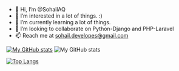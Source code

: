 - 👋 Hi, I’m @SohailAQ
- 👀 I’m interested in a lot of things. :)
- 🌱 I’m currently learning a lot of things.
- 💞️ I’m looking to collaborate on Python-Django and PHP-Laravel
- 📫 Reach me at sohail.developes@gmail.com


[![My GitHub stats](https://github-readme-stats.vercel.app/api?username=SohailAQ)](https://github.com/SohailAQ/github-readme-stats)
![My GitHub stats](https://github-readme-stats.vercel.app/api?username=SohailAQ&show_icons=true&theme=gradient)


[![Top Langs](https://github-readme-stats.vercel.app/api/top-langs/?username=SohailAQ)](https://github.com/SohailAQ/github-readme-stats)


<!---
SohailAQ/SohailAQ is a ✨ special ✨ repository because its `README.md` (this file) appears on your GitHub profile.
You can click the Preview link to take a look at your changes.
--->
